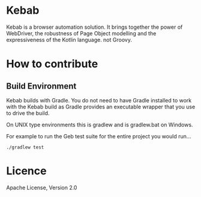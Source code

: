 # Kebab

Kebab is a browser automation solution. It brings together the power of WebDriver, the robustness of Page Object modelling and the expressiveness of the Kotlin language.
not Groovy.

# How to contribute

## Build Environment

Kebab builds with Gradle. You do not need to have Gradle installed to work with the Kebab build as Gradle provides an executable wrapper that you use to drive the build.

On UNIX type environments this is gradlew and is gradlew.bat on Windows.

For example to run the Geb test suite for the entire project you would run…

    ./gradlew test


# Licence

Apache License, Version 2.0
